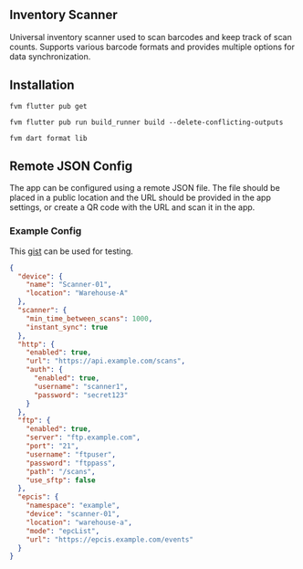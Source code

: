 ## Inventory Scanner

Universal inventory scanner used to scan barcodes and keep track of scan counts.
Supports various barcode formats and provides multiple options for data synchronization.

## Installation

```shell
fvm flutter pub get

fvm flutter pub run build_runner build --delete-conflicting-outputs

fvm dart format lib
```

## Remote JSON Config

The app can be configured using a remote JSON file. The file should be placed in a public location
and the URL should be provided in the app settings, or create a QR code with the URL and scan it in
the app.

### Example Config

This [gist](https://gist.githubusercontent.com/HelgeSverre/e2ce0369fd7492253f0b0ff8647e1c85/raw/d553b5b9951a46639b821ef5aa6a413b7e371da1/scanner.json)
can be used for testing.

```json
{
  "device": {
    "name": "Scanner-01",
    "location": "Warehouse-A"
  },
  "scanner": {
    "min_time_between_scans": 1000,
    "instant_sync": true
  },
  "http": {
    "enabled": true,
    "url": "https://api.example.com/scans",
    "auth": {
      "enabled": true,
      "username": "scanner1",
      "password": "secret123"
    }
  },
  "ftp": {
    "enabled": true,
    "server": "ftp.example.com",
    "port": "21",
    "username": "ftpuser",
    "password": "ftppass",
    "path": "/scans",
    "use_sftp": false
  },
  "epcis": {
    "namespace": "example",
    "device": "scanner-01",
    "location": "warehouse-a",
    "mode": "epcList",
    "url": "https://epcis.example.com/events"
  }
}
```
